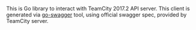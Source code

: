 This is Go library to interact with TeamCity 2017.2 API server. 
This client is generated via [go-swagger](https://github.com/go-swagger/go-swagger) tool, using official swagger spec, provided by TeamCity server. 

